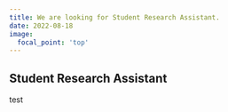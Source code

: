```yaml
---
title: We are looking for Student Research Assistant.
date: 2022-08-18
image:
  focal_point: 'top'
---
```


## Student Research Assistant
test
